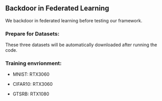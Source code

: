 
## Backdoor in Federated Learning

We backdoor in federated learning before testing our framework.

### Prepare for Datasets: 

These three datasets will be automatically downloaded after running the code.
### Training envrionment:

- MNIST: RTX3060

- CIFAR10: RTX3060

- GTSRB: RTX1080
